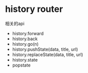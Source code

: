 # history router

相关的api
- history.forward
- history.back
- history.go(n)
- history.pushState(data, title, url)
- history.replaceState(data, title, url)
- history.state
- popstate